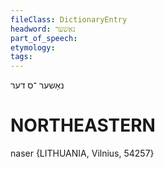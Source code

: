 ```yaml
---
fileClass: DictionaryEntry
headword: נאַשער
part_of_speech: 
etymology: 
tags: 
---
```

נאַשער
־ס
דער

NORTHEASTERN
==============

naser {LITHUANIA, Vilnius, 54257}